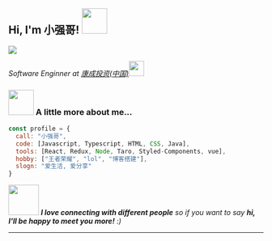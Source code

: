 <h2> Hi, I'm 小强哥! <img src="https://media.giphy.com/media/mGcNjsfWAjY5AEZNw6/giphy.gif" width="50"></h2>
<img class="right" src="https://vkceyugu.cdn.bspapp.com/VKCEYUGU-unidf07c07/2f3d83a0-d23d-11ea-b244-a9f5e5565f30.jpg"></img>
<p><em>Software Enginner at <a href="http://www.unb.br">康成投资(中国)</a><img src="https://media.giphy.com/media/fYSnHlufseco8Fh93Z/giphy.gif" width="30"></br>
</em></p>


### <img src="https://media.giphy.com/media/VgCDAzcKvsR6OM0uWg/giphy.gif" width="50"> A little more about me...  

```javascript
const profile = {
  call: "小强哥",
  code: [Javascript, Typescript, HTML, CSS, Java],
  tools: [React, Redux, Node, Taro, Styled-Components, vue],
  hobby: ["王者荣耀", "lol", "博客搭建"],
  slogn: "爱生活, 爱分享"
}
```

<img src="https://media.giphy.com/media/LnQjpWaON8nhr21vNW/giphy.gif" width="60"> <em><b>I love connecting with different people</b> so if you want to say <b>hi, I'll be happy to meet you more!</b> :)</em>

---
